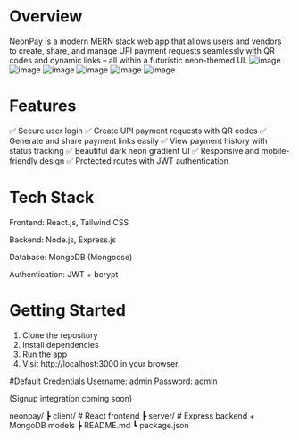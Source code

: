 # Overview
NeonPay is a modern MERN stack web app that allows users and vendors to create, share, and manage UPI payment requests seamlessly with QR codes and dynamic links – all within a futuristic neon-themed UI.
![image](https://github.com/user-attachments/assets/48f7d0ef-5b5f-425e-83c6-6593fa26724a)
![image](https://github.com/user-attachments/assets/b58aa8c2-c44d-4d3a-bf92-15dd30d73aa2)
![image](https://github.com/user-attachments/assets/735964d0-c079-4b7e-87db-4ced193f354d)
![image](https://github.com/user-attachments/assets/9317f2d2-4e0f-4185-94e6-ddffe4744608)
![image](https://github.com/user-attachments/assets/d2b2f635-6180-4574-9d27-9516ffac4c11)
![image](https://github.com/user-attachments/assets/9497c17e-5921-440a-b5ee-0a026974cd0c)






# Features
✅ Secure user login
✅ Create UPI payment requests with QR codes
✅ Generate and share payment links easily
✅ View payment history with status tracking
✅ Beautiful dark neon gradient UI
✅ Responsive and mobile-friendly design
✅ Protected routes with JWT authentication

# Tech Stack
Frontend: React.js, Tailwind CSS

Backend: Node.js, Express.js

Database: MongoDB (Mongoose)

Authentication: JWT + bcrypt

# Getting Started
1. Clone the repository
2. Install dependencies
3. Run the app
4. Visit http://localhost:3000 in your browser.

#Default Credentials
Username: admin
Password: admin

(Signup integration coming soon)

neonpay/
 ┣ client/       # React frontend
 ┣ server/       # Express backend + MongoDB models
 ┣ README.md
 ┗ package.json
